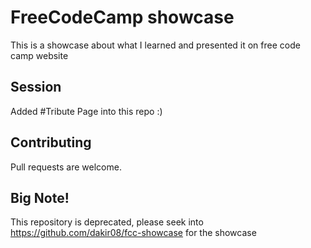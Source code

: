 # FreeCodeCamp showcase

This is a showcase about what I learned and presented it on free code camp website

## Session
Added #Tribute Page into this repo :)

## Contributing
Pull requests are welcome. 

## Big Note!

This repository is deprecated, please seek into https://github.com/dakir08/fcc-showcase for the showcase
